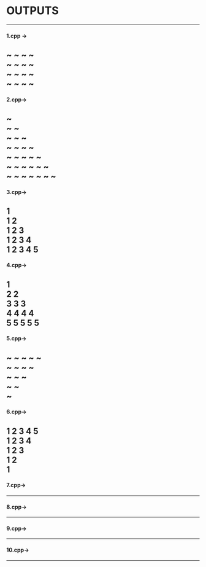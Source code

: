 # OUTPUTS
---



#### 1.cpp ->
~ ~ ~ ~ <br>
~ ~ ~ ~<br>
~ ~ ~ ~<br>
~ ~ ~ ~<br>
---
#### 2.cpp->
~<br>
~ ~<br>
~ ~ ~<br>
~ ~ ~ ~<br>
~ ~ ~ ~ ~<br>
~ ~ ~ ~ ~ ~<br>
~ ~ ~ ~ ~ ~ ~<br>
----
#### 3.cpp->

1 <br>
1 2<br>
1 2 3<br>
1 2 3 4<br>
1 2 3 4 5<br>
----
#### 4.cpp->
1 <br>
2 2<br>
3 3 3<br>
4 4 4 4<br>
5 5 5 5 5<br>
-----
#### 5.cpp->
~ ~ ~ ~ ~ <br>
~ ~ ~ ~<br>
~ ~ ~<br>
~ ~<br>
~<br>
-----
#### 6.cpp->
1 2 3 4 5 <br>
1 2 3 4<br>
1 2 3<br>
1 2<br>
1<br>
-----
#### 7.cpp->

-----
#### 8.cpp->

-----
#### 9.cpp->

-----
#### 10.cpp->

-----
